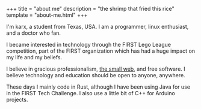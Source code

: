 +++
title = "about me"
description = "the shrimp that fried this rice"
template = "about-me.html"
+++

I'm karx, a student from Texas, USA. I am a programmer, linux enthusiast, and a doctor who fan.

I became interested in technology through the FIRST Lego League competition, part of the FIRST organization which has had a huge impact on my life and my beliefs.

I believe in gracious professionalism, [the small web](https://ar.al/2020/08/07/what-is-the-small-web/), and free software. I believe technology and education should be open to anyone, anywhere.

These days I mainly code in Rust, although I have been using Java for use in the FIRST Tech Challenge. I also use a little bit of C++ for Arduino projects.
